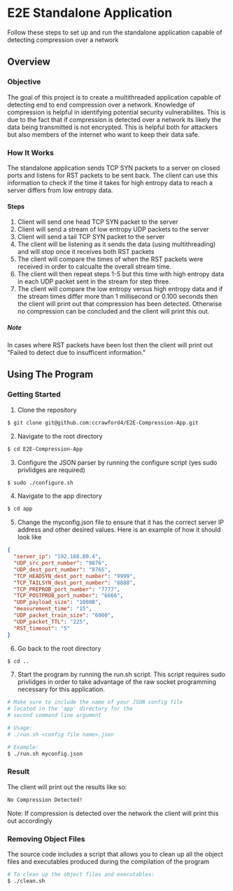 # E2E Standalone Application
Follow these steps to set up and run the standalone application capable of detecting compression over a network
## Overview
### Objective
The goal of this project is to create a multithreaded application capable of detecting end to end compression over a network. Knowledge of compression is helpful in identifying potential security vulnerabilites. This is due to the fact that if compression is detected over a network its likely the data being transmitted is not encrypted. This is helpful both for attackers but also members of the internet who want to keep their data safe.
### How It Works
The standalone application sends TCP SYN packets to a server on closed ports and listens for RST packets to be sent back. The client can use this information to check if the time it takes for high entropy data to reach a server differs from low entropy data. 
#### Steps
1. Client will send one head TCP SYN packet to the server
2. Client will send a stream of low entropy UDP packets to the server
3. Client will send a tail TCP SYN packet to the server
4. The client will be listening as it sends the data (using multithreading) and will stop once it receives both RST packets
5. The client will compare the times of when the RST packets were received in order to calcualte the overall stream time.
6. The client will then repeat steps 1-5 but this time with high entropy data in each UDP packet sent in the stream for step three.
7. The client will compare the low entropy versus high entropy data and if the stream times differ more than 1 millisecond or 0.100 seconds then the client will print out that compression has been detected. Otherwise no compression can be concluded and the client will print this out.
##### Note
In cases where RST packets have been lost then the client will print out "Failed to detect due to insufficent information."
## Using The Program
### Getting Started
1. Clone the repository
```bash
$ git clone git@github.com:ccrawford4/E2E-Compression-App.git
```
2. Navigate to the root directory
```bash
$ cd E2E-Compression-App
```
3. Configure the JSON parser by running the configure script (yes sudo privlidges are required)
```bash
$ sudo ./configure.sh
```
4. Navigate to the app directory
```bash
$ cd app
```
5. Change the myconfig.json file to ensure that it has the correct server IP address and other desired values. Here is an example of how it should look like
```json
{
  "server_ip": "192.168.80.4",
  "UDP_src_port_number": "9876",
  "UDP_dest_port_number": "8765",
  "TCP_HEADSYN_dest_port_number": "9999",
  "TCP_TAILSYN_dest_port_number": "8888",
  "TCP_PREPROB_port_number": "7777",
  "TCP_POSTPROB_port_number": "6666",
  "UDP_payload_size": "1000B",
  "measurement_time": "15",
  "UDP_packet_train_size": "6000",
  "UDP_packet_TTL": "225",
  "RST_timeout": "5"
}
```
6. Go back to the root directory
```bash
$ cd ..
```
7. Start the program by running the run.sh script. This script requires sudo privlidges in order to take advantage of the raw socket programming necessary for this application.
```bash
# Make sure to include the name of your JSON config file 
# located in the 'app' directory for the 
# second command line argument

# Usage: 
# ./run.sh <config file name>.json

# Example:
$ ./run.sh myconfig.json
```
### Result
The client will print out the results like so:
```bash
No Compression Detected!
```
Note: If compression is detected over the network the client will print this out accordingly
### Removing Object Files
The source code includes a script that allows you to clean up all the object files and executables produced during the compilation of the program
```bash
# To clean up the object files and executables:
$ ./clean.sh
```
